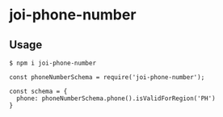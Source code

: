 # joi-phone-number

## Usage

`$ npm i joi-phone-number`


```
const phoneNumberSchema = require('joi-phone-number');

const schema = {
  phone: phoneNumberSchema.phone().isValidForRegion('PH')
}

```

